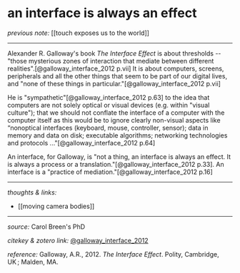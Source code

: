 # an interface is always an effect

_previous note:_ [[touch exposes us to the world]]

---

Alexander R. Galloway's book _The Interface Effect_ is about thresholds -- "those mysterious zones of interaction that mediate between different realities".[@galloway_interface_2012 p.vii] It is about computers, screens, peripherals and all the other things that seem to be part of our digital lives, and "none of these things in particular."[@galloway_interface_2012 p.vii]

He is "sympathetic"[@galloway_interface_2012 p.63] to the idea that computers are not solely optical or visual devices (e.g. within "visual culture"); that we should not conflate the interface of a computer with the computer itself as this would be to ignore clearly non-visual aspects like “nonoptical interfaces (keyboard, mouse, controller, sensor); data in memory and data on disk; executable algorithms; networking technologies and protocols ..."[@galloway_interface_2012 p.64] 

An interface, for Galloway, is "not a thing, an interface is always an effect. It is always a process or a translation."[@galloway_interface_2012 p.33].  An interface is a "practice of mediation."[@galloway_interface_2012 p.16] 

---

_thoughts & links:_

- [[moving camera bodies]]



---

_source:_ Carol Breen's PhD

_citekey & zotero link:_ [@galloway_interface_2012](zotero://select/items/1_GWEP5QDF)  

_reference:_ Galloway, A.R., 2012. _The Interface Effect_. Polity, Cambridge, UK ; Malden, MA.


